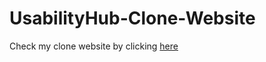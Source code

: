 # UsabilityHub-Clone-Website

Check my clone website by clicking <a href="https://sushantmn.github.io/UsabilityHub-Clone-Website/" target="_blank">here</a>
